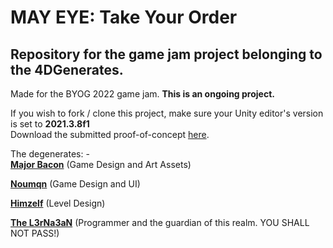 # MAY EYE: Take Your Order
## Repository for the game jam project belonging to the 4DGenerates.
Made for the BYOG 2022 game jam. <b>This is an ongoing project.</b><br>

If you wish to fork / clone this project, make sure your Unity editor's version is set to <b>2021.3.8f1</b><br>
Download the submitted proof-of-concept [here](https://majorbacon.itch.io/may-eye-take-your-order).

The degenerates: -<br>
**[Major Bacon](https://github.com/Major8acon)** (Game Design and Art Assets)

**[Noumqn](https://github.com/noumqn)** (Game Design and UI)

**[Himzelf](https://github.com/JonathanJoS)** (Level Design)

**[The L3rNa3aN](https://github.com/The-L3rNa3aN)** (Programmer and the guardian of this realm. YOU SHALL NOT PASS!)
